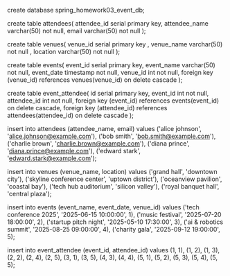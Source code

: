 create database spring_homework03_event_db;

create table attendees(
    attendee_id serial primary key,
    attendee_name varchar(50) not null,
    email varchar(50) not null
);

create table venues(
    venue_id serial primary key ,
    venue_name varchar(50) not null ,
    location varchar(50) not null
);

create table events(
    event_id serial primary key,
    event_name varchar(50) not null,
    event_date timestamp not null,
    venue_id int not null,
    foreign key (venue_id) references venues(venue_id) on delete cascade
);

create table event_attendee(
    id serial primary key,
    event_id int not null,
    attendee_id int not null,
    foreign key (event_id) references events(event_id) on delete cascade,
    foreign key (attendee_id) references attendees(attendee_id) on delete cascade
);

insert into attendees (attendee_name, email) values
('alice johnson', 'alice.johnson@example.com'),
('bob smith', 'bob.smith@example.com'),
('charlie brown', 'charlie.brown@example.com'),
('diana prince', 'diana.prince@example.com'),
('edward stark', 'edward.stark@example.com');

insert into venues (venue_name, location) values
('grand hall', 'downtown city'),
('skyline conference center', 'uptown district'),
('oceanview pavilion', 'coastal bay'),
('tech hub auditorium', 'silicon valley'),
('royal banquet hall', 'central plaza');

insert into events (event_name, event_date, venue_id) values
('tech conference 2025', '2025-06-15 10:00:00', 1),
('music festival', '2025-07-20 18:00:00', 2),
('startup pitch night', '2025-05-10 17:30:00', 3),
('ai & robotics summit', '2025-08-25 09:00:00', 4),
('charity gala', '2025-09-12 19:00:00', 5);

insert into event_attendee (event_id, attendee_id) values
(1, 1), (1, 2), (1, 3),
(2, 2), (2, 4), (2, 5),
(3, 1), (3, 5),
(4, 3), (4, 4),
(5, 1), (5, 2), (5, 3), (5, 4), (5, 5);
